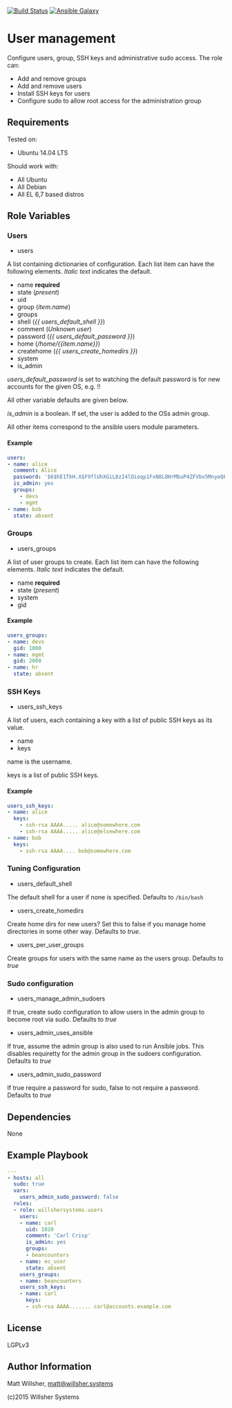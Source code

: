 [![Build Status](https://travis-ci.org/WillsherSystems/ansible-users.svg?branch=master)](https://travis-ci.org/WillsherSystems/ansible-sshd) [![Ansible Galaxy](http://img.shields.io/badge/galaxy-willshersystems.users-660198.svg?style=flat)](https://galaxy.ansible.com/list#/roles/2562)

User management
===============

Configure users, group, SSH keys and administrative sudo access. The role can:

* Add and remove groups
* Add and remove users
* Install SSH keys for users
* Configure sudo to allow root access for the administration group

Requirements
------------

Tested on:

* Ubuntu 14.04 LTS

Should work with:

* All Ubuntu
* All Debian
* All EL 6,7 based distros

Role Variables
--------------

### Users

* users

A list containing dictionaries of configuration. Each list item can have the
following elements. *Italic text* indicates the default.

  * name **required**
  * state (*present*)
  * uid
  * group (*item.name*)
  * groups
  * shell (*{{ users_default_shell }}*)
  * comment (*Unknown user*)
  * password (*{{ users_default_password }}*)
  * home (*/home/{{item.name}}*)
  * createhome (*{{ users_create_homedirs }}*)
  * system
  * is_admin

*users_default_password* is set to watching the default password is for new
accounts for the given OS, e.g. !!

All other variable defaults are given below.

*is_admin* is a boolean. If set, the user is added to the OSs admin group.

All other items correspond to the ansible users module parameters.

#### Example

```yaml
users:
- name: alice
  comment: Alice
  password: '$6$hE1TkH.X$F9flUhXGiL8zI4lOioqp1FxN8L8HrMbuP4ZFVbv5MnyeQFAhIAsbTmT6t7.p93FgyiJo3U/aJeiGHzCTUvA.s.'
  is_admin: yes
  groups:
    - devs
    - mgmt
- name: bob
  state: absent
```

### Groups

* users_groups

A list of user groups to create. Each list item can have the following elements.
*Italic text* indicates the default.

  * name **required**
  * state (*present*)
  * system
  * gid

#### Example
  
```yaml
users_groups:
- name: devs
  gid: 1000
- name: mgmt
  gid: 2000
- name: hr
  state: absent
```

### SSH Keys

* users_ssh_keys

A list of users, each containing a key with a list of public SSH keys as its
value.

  * name
  * keys

name is the username.

keys is a list of public SSH keys.

#### Example

```yaml
users_ssh_keys:
- name: alice
  keys:
    - ssh-rsa AAAA..... alice@somewhere.com
    - ssh-rsa AAAA..... alice@elsewhere.com
- name: bob
  keys:
    - ssh-rsa AAAA.... bob@somewhere.com
```

### Tuning Configuration

* users_default_shell

The default shell for a user if none is specified. Defaults to `/bin/bash`

* users_create_homedirs

Create home dirs for new users? Set this to false if you manage home directories
in some other way. Defaults to *true*.

* users_per_user_groups

Create groups for users with the same name as the users group. Defaults to
*true*

### Sudo configuration

* users_manage_admin_sudoers

If true, create sudo configuration to allow users in the admin group to become
root via sudo. Defaults to *true*

* users_admin_uses_ansible

If true, assume the admin group is also used to run Ansible jobs. This disables
requiretty for the admin group in the sudoers configuration. Defaults to *true*

* users_admin_sudo_password

If true require a password for sudo, false to not require a password. Defaults
to *true*

Dependencies
------------

None

Example Playbook
----------------

```yaml
---
- hosts: all
  sudo: true
  vars:
    users_admin_sudo_password: false
  roles:
  - role: willshersystems.users
    users:
    - name: carl
      uid: 1010
      comment: 'Carl Crisp'
      is_admin: yes
      groups:
      - beancounters
    - name: ec_user
      state: absent
    users_groups:
    - name: beancounters
    users_ssh_keys:
    - name: carl
      keys:
      - ssh-rsa AAAA....... carl@accounts.example.com
```

License
-------

LGPLv3

Author Information
------------------

Matt Willsher, matt@willsher.systems

(c)2015 Willsher Systems
